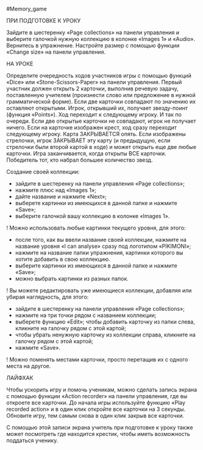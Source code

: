 #Memory_game

ПРИ ПОДГОТОВКЕ К УРОКУ

Зайдите в шестеренку «Page collections» на панели управления и выберите галочкой нужную коллекцию в колонке «Images 1» и «Audio». Вернитесь в упражнение. Настройте размер с помощью функции «Change size» на панели управления.

НА УРОКЕ

Определите очередность ходов участников игры с помощью функций «Dice» или «Stone-Scissors-Paper» на панели управления. Первый участник должен открыть 2 карточки, выполнив речевую задачу, поставленную учителем (произнести слово или предложение в нужной грамматической форме). Если две карточки совпадают по значению их оставляют открытыми. Игрок, открывший их, получает звезду-поинт (функция «Points»). Ход переходит к следующему игроку. И так по очереди. Если две открытые карточки не совпадают, игрок не получает ничего. Если на карточке изображен крест, ход сразу переходит следующему игроку. Карта ЗАКРЫВАЕТСЯ опять. Если изображены стрелочки, игрок ЗАКРЫВАЕТ эту карту (и предыдущую, если стрелочки были второй картой в ходе) и может открыть еще две любые карточки.
Игра заканчивается, когда открыты ВСЕ карточки. Победитель тот, кто набрал большее количество звезд.

Создание своей коллекции:

-  зайдите в шестеренку на панели управления «Page collections»;
- нажмите плюс над «Images 1»;
- дайте название и нажмите «Next»;
- выберете картинки из имеющихся в данной папке и нажмите «Save»;
- выберите галочкой вашу коллекцию в колонке «Images 1».

! Можно использовать любые картинки текущего уровня, для этого:
- после того, как вы ввели название своей коллекции, нажмите на название уровня «I can analyse» сразу под логотипом «PIKIMONI»;
- нажмите на название папки упражнения, картинки которого вы хотите добавить в свою коллекцию.
- выберите картинки из имеющихся в данной папке и нажмите «Save»;
- можно выбрать картинки из разных папок.

! Вы можете редактировать уже имеющиеся коллекции, добавляя или убирая наглядность, для этого:
- зайдите в шестеренку на панели управления «Page collections»;
- нажмите на три точки рядом с названием коллекции;
- выберете функцию «Edit»;
чтобы добавить карточку из папки слева, кликните на галочку рядом с этой картой;
- чтобы убрать ненужную карточку из коллекции справа, кликните на галочку рядом с этой картой;
- нажмите «Save».

! Можно поменять местами карточки, просто перетащив их с одного места на другое.

ЛАЙФХАК

Чтобы ускорить игру и помочь ученикам, можно сделать запись экрана с помощью функции «Action recorder» на панели управления, где вы откроете все карточки. До начала игры используйте функцию «Play recorded action» и в один клик откройте все карточки на 3 секунды. Обновите игру, тем самым снова в один клик закрыв все карточки.

С помощью этой записи экрана учитель при подготовке к уроку также может посмотреть где находится крестик, чтобы иметь возможность поддаться ученику. 
